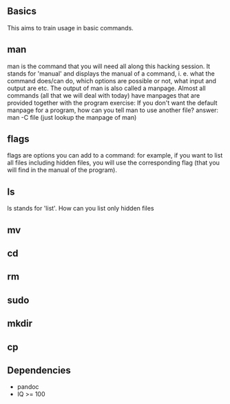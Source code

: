 ## Basics
This aims to train usage in basic commands.




## man
man is the command that you will need all along this hacking session. It stands for 'manual' and displays the manual of a command, i. e. what the command does/can do, which options are possible or not, what input and output are etc. The output of man is also called a manpage.
Almost all commands (all that we will deal with today) have manpages that are provided together with the program
exercise: If you don't want the default manpage for a program, how can you tell man to use another file?
answer: man -C file (just lookup the manpage of man)

## flags
flags are options you can add to a command: for example, if you want to list all files including hidden files, you will use the corresponding flag (that you will find in the manual of the program).

## ls
ls stands for 'list'.
How can you list only hidden files

## mv

## cd

## rm

## sudo

## mkdir

## cp


## Dependencies
* pandoc
* IQ >= 100
